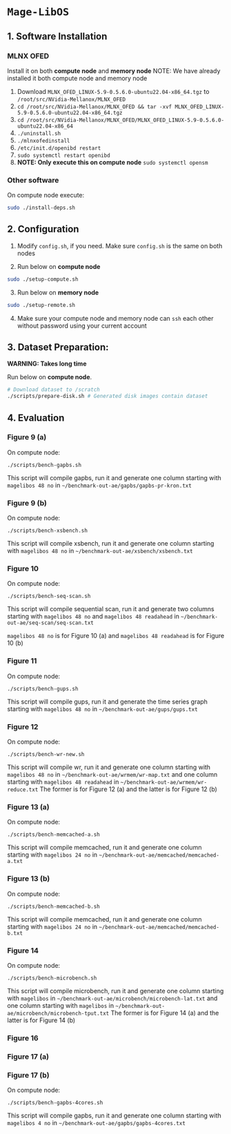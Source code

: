 # `Mage-LibOS`

## 1. Software Installation
### MLNX OFED
Install it on both **compute node** and **memory node**
NOTE: We have already installed it both compute node and memory node
1. Download `MLNX_OFED_LINUX-5.9-0.5.6.0-ubuntu22.04-x86_64.tgz` to `/root/src/NVidia-Mellanox/MLNX_OFED`
2. `cd /root/src/NVidia-Mellanox/MLNX_OFED && tar -xvf MLNX_OFED_LINUX-5.9-0.5.6.0-ubuntu22.04-x86_64.tgz`
3. `cd /root/src/NVidia-Mellanox/MLNX_OFED/MLNX_OFED_LINUX-5.9-0.5.6.0-ubuntu22.04-x86_64`
4. `./uninstall.sh`
5. `./mlnxofedinstall`
6. `/etc/init.d/openibd restart`
7. `sudo systemctl restart openibd`
8. **NOTE: Only execute this on compute node** `sudo systemctl opensm`
### Other software
On compute node execute:
```bash
sudo ./install-deps.sh
```

## 2. Configuration
1. Modify `config.sh`, if you need. Make sure `config.sh` is the same on both nodes

2. Run below on **compute node**

```bash
sudo ./setup-compute.sh
```

3. Run below on **memory node**

```bash
sudo ./setup-remote.sh
```

4. Make sure your compute node and memory node can `ssh` each other without password using 
your current account

## 3. Dataset Preparation:
**WARNING: Takes long time**

Run below on **compute node**.

```bash
# Download dataset to /scratch
./scripts/prepare-disk.sh # Generated disk images contain dataset
```

## 4. Evaluation
### Figure 9 (a)
On compute node:
```
./scripts/bench-gapbs.sh
```
This script will compile gapbs, run it and generate one column 
starting with `magelibos 48 no` in 
`~/benchmark-out-ae/gapbs/gapbs-pr-kron.txt`

### Figure 9 (b)
On compute node:
```
./scripts/bench-xsbench.sh
```
This script will compile xsbench, run it and generate one column 
starting with `magelibos 48 no` in 
`~/benchmark-out-ae/xsbench/xsbench.txt`

### Figure 10
On compute node:
```
./scripts/bench-seq-scan.sh
```
This script will compile sequential scan, run it and generate two columns 
starting with `magelibos 48 no` and `magelibos 48 readahead` in 
`~/benchmark-out-ae/seq-scan/seq-scan.txt`

`magelibos 48 no` is for Figure 10 (a) and `magelibos 48 readahead` is for 
Figure 10 (b)

### Figure 11
On compute node:
```
./scripts/bench-gups.sh
```
This script will compile gups, run it and generate the time series graph
starting with `magelibos 48 no` in 
`~/benchmark-out-ae/gups/gups.txt`

### Figure 12
On compute node:
```
./scripts/bench-wr-new.sh
```
This script will compile wr, run it and generate one column
starting with `magelibos 48 no` in 
`~/benchmark-out-ae/wrmem/wr-map.txt` and one column starting 
with `magelibos 48 readahead` in 
`~/benchmark-out-ae/wrmem/wr-reduce.txt`
The former is for Figure 12 (a) and the latter is for Figure 12 (b)

### Figure 13 (a)
On compute node:
```
./scripts/bench-memcached-a.sh
```
This script will compile memcached, run it and generate 
one column starting with `magelibos 24 no` in 
`~/benchmark-out-ae/memcached/memcached-a.txt`

### Figure 13 (b)
On compute node:
```
./scripts/bench-memcached-b.sh
```
This script will compile memcached, run it and generate 
one column starting with `magelibos 24 no` in 
`~/benchmark-out-ae/memcached/memcached-b.txt`

### Figure 14
On compute node:
```
./scripts/bench-microbench.sh
```
This script will compile microbench, run it and generate 
one column starting with `magelibos` in 
`~/benchmark-out-ae/microbench/microbench-lat.txt` 
and one column starting with `magelibos` in 
`~/benchmark-out-ae/microbench/microbench-tput.txt` 
The former is for Figure 14 (a) and the latter is for Figure 14 (b)

### Figure 16

### Figure 17 (a)

### Figure 17 (b)
On compute node:
```
./scripts/bench-gapbs-4cores.sh
```
This script will compile gapbs, run it and generate one column 
starting with `magelibos 4 no` in 
`~/benchmark-out-ae/gapbs/gapbs-4cores.txt`